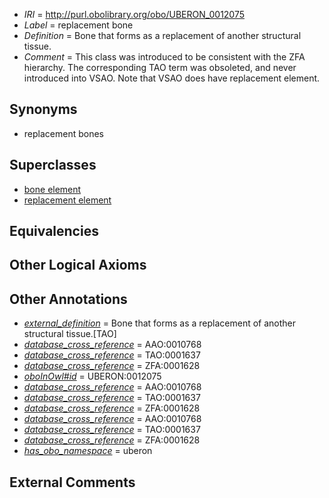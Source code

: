  * *IRI* = http://purl.obolibrary.org/obo/UBERON_0012075
 * *Label* = replacement bone
 * *Definition* = Bone that forms as a replacement of another structural tissue.
 * *Comment* = This class was introduced to be consistent with the ZFA hierarchy. The corresponding TAO term was obsoleted, and never introduced into VSAO. Note that VSAO does have replacement element.

## Synonyms

 * replacement bones

## Superclasses

 * [bone element](../../UBERON/74/UBERON_0001474.md)
 * [replacement element](../../UBERON/22/UBERON_0010522.md)

## Equivalencies


## Other Logical Axioms


## Other Annotations

 * *[external_definition](../../UBPROP/01/UBPROP_0000001.md)* = Bone that forms as a replacement of another structural tissue.[TAO]
 * *[database_cross_reference](../../ef/oboInOwl#hasDbXref.md)* = AAO:0010768
 * *[database_cross_reference](../../ef/oboInOwl#hasDbXref.md)* = TAO:0001637
 * *[database_cross_reference](../../ef/oboInOwl#hasDbXref.md)* = ZFA:0001628
 * *[oboInOwl#id](../../id/oboInOwl#id.md)* = UBERON:0012075
 * *[database_cross_reference](../../ef/oboInOwl#hasDbXref.md)* = AAO:0010768
 * *[database_cross_reference](../../ef/oboInOwl#hasDbXref.md)* = TAO:0001637
 * *[database_cross_reference](../../ef/oboInOwl#hasDbXref.md)* = ZFA:0001628
 * *[database_cross_reference](../../ef/oboInOwl#hasDbXref.md)* = AAO:0010768
 * *[database_cross_reference](../../ef/oboInOwl#hasDbXref.md)* = TAO:0001637
 * *[database_cross_reference](../../ef/oboInOwl#hasDbXref.md)* = ZFA:0001628
 * *[has_obo_namespace](../../ce/oboInOwl#hasOBONamespace.md)* = uberon

## External Comments

